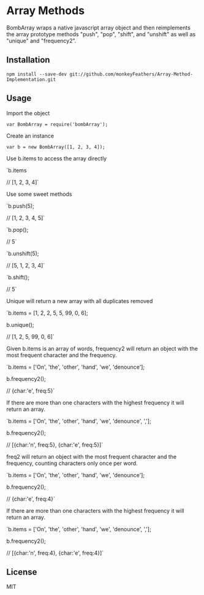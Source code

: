 # Array Methods

BombArray wraps a native javascript array object and then reimplements the array prototype methods "push", "pop", "shift", and "unshift" as well as "unique" and "frequency2".

## Installation

`npm install --save-dev git://github.com/monkeyFeathers/Array-Method-Implementation.git`

## Usage

Import the object

`var BombArray = require('bombArray');`

Create an instance

`var b = new BombArray([1, 2, 3, 4]);`

Use b.items to access the array directly

`b.items

// [1, 2, 3, 4]`

Use some sweet methods

`b.push(5);

// [1, 2, 3, 4, 5]`

`b.pop();

// 5`

`b.unshift(5);

// [5, 1, 2, 3, 4]`

`b.shift();

// 5`

Unique will return a new array with all duplicates removed

`b.items = [1, 2, 2, 5, 5, 99, 0, 6];

b.unique();

// [1, 2, 5, 99, 0, 6]`

Given b.items is an array of words, frequency2 will return an object with the most frequent character and the frequency.

`b.items = ['On', 'the', 'other', 'hand', 'we', 'denounce'];

b.frequency2();

// {char:'e', freq:5}`

If there are more than one characters with the highest frequency it will return an array.

`b.items = ['On', 'the', 'other', 'hand', 'we', 'denounce', ','];

b.frequency2();

// [{char:'n', freq:5}, {char:'e', freq:5}]`

freq2 will return an object with the most frequent character and the frequency, counting characters only once per word.

`b.items = ['On', 'the', 'other', 'hand', 'we', 'denounce'];

b.frequency2();

// {char:'e', freq:4}`

If there are more than one characters with the highest frequency it will return an array.

`b.items = ['On', 'the', 'other', 'hand', 'we', 'denounce', ','];

b.frequency2();

// [{char:'n', freq:4}, {char:'e', freq:4}]`

## License
MIT
